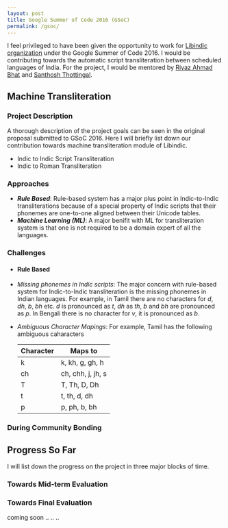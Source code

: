 ```yaml
---
layout: post
title: Google Summer of Code 2016 (GSoC)
permalink: /gsoc/
---
```


I feel privileged to have been given the opportunity to work for [Libindic organization](https://github.com/libindic) under the Google Summer of Code 2016. I would be contributing towards the automatic script transliteration between scheduled languages of India. For the project, I would be mentored by [Riyaz Ahmad Bhat](https://researchweb.iiit.ac.in/~riyaz.bhat/) and [Santhosh Thottingal](http://thottingal.in).

## Machine Transliteration

### Project Description
A thorough description of the project goals can be seen in the original proposal submitted to GSoC 2016. Here I will briefly list down our contribution towards machine transliteration module of Libindic.

* Indic to Indic Script Transliteration
* Indic to Roman Transliteration

### Approaches

* ***Rule Based***: Rule-based system has a major plus point in Indic-to-Indic transliterations because of a special property of Indic scripts that their phonemes are one-to-one aligned between their Unicode tables.
* ***Machine Learning (ML)***: A major benifit with ML for transliteration system is that one is not required to be a domain expert of all the languages.

### Challenges
* #### Rule Based

 * *Missing phonemes in Indic scripts*: The major concern with rule-based system for Indic-to-Indic transliteration is the missing phonemes in Indian languages. For example, in Tamil there are no characters for *d*, *dh*, *b*, *bh* etc. *d* is pronounced as *t*, *dh* as *th*, *b* and *bh* are pronounced as *p*. In Bengali there is no character for *v*, it is pronounced as *b*.
 * *Ambiguous Character Mapings*: For example, Tamil has the following ambiguous caharacters

    |Character  | Maps to          | 
    |---------- | -----------------|
    |k          | k, kh, g, gh, h  |
    |ch         | ch, chh, j, jh, s|
    |T          | T, Th, D, Dh     |
    |t          | t, th, d, dh     |
    |p          | p, ph, b, bh     |

### During Community Bonding

## Progress So Far
I will list down the progress on the project in three major blocks of time.

### Towards  Mid-term Evaluation

### Towards Final Evaluation
coming soon .. .. ..
